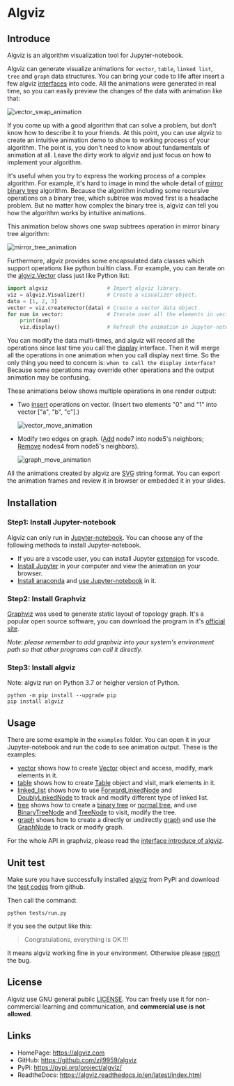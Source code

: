 # Algviz

## Introduce

Algviz is an algorithm visualization tool for Jupyter-notebook.

Algviz can generate visualize animations for `vector`, `table`, `linked list`, `tree` and `graph` data structures.
You can bring your code to life after insert a few algviz [interfaces](https://algviz.readthedocs.io/en/latest/api.html#module-algviz) into code. All the animations were 
generated in real time, so you can easily preview the changes of the data with animation like that:

![vector_swap_animation](https://raw.githubusercontent.com/zjl9959/algviz/7532a63e4301f8f7652c1c59962f1a87643839cc/docs/animation_images/vector_swap_animation.svg)

If you come up with a good algorithm that can solve a problem, but don't know how to describe it to your friends. At this point, you can use algviz to create an intuitive animation demo to show to working process of your algorithm. The point is, you don't need to know about fundamentals of animation at all. Leave the dirty work to algviz and just focus on how to implement your algorithm.

It's useful when you try to express the working process of a complex algorithm.
For example, it's hard to image in mind the whole detail of [mirror binary tree](https://medium.com/@ajinkyajawale/convert-a-binary-tree-into-its-mirror-tree-42ea44cea237) algorithm.
Because the algorithm including some recursive operations on a binary tree, which subtree was moved first is a headache problem. But no matter how complex the binary tree is, algviz can tell you how the algorithm works by intuitive animations.

This animation below shows one swap subtrees operation in mirror binary tree algorithm:

![mirror_tree_animation](https://raw.githubusercontent.com/zjl9959/algviz/7532a63e4301f8f7652c1c59962f1a87643839cc/docs/animation_images/mirror_tree_animation.svg)

Furthermore, algviz provides some encapsulated data classes which support operations like python builtin class. For example, you can iterate on the [algviz.Vector](https://algviz.readthedocs.io/en/latest/api.html#algviz.vector.Vector) class just like Python list:

```python
import algviz                   # Import algviz library.
viz = algviz.Visualizer()       # Create a visualizer object.
data = [1, 2, 3]
vector = viz.createVector(data) # Create a vector data object.
for num in vector:              # Iterate over all the elements in vector.
    print(num)
    viz.display()               # Refresh the animation in Jupyter-notebook.
```

You can modify the data multi-times, and algviz will record all the operations since last time you call the [display](https://algviz.readthedocs.io/en/latest/api.html#algviz.visual.Visualizer.display) interface. Then it will merge all the operations in one animation when you call display next time. So the only thing you need to concern is: `when to call the display interface?` Because some operations may override other operations and the output animation may be confusing.

These animations below shows multiple operations in one render output:

+ Two [insert](https://algviz.readthedocs.io/en/latest/api.html#algviz.vector.Vector.insert) operations on vector. (Insert two elements "0" and "1" into vector ["a", "b", "c"].)

    ![vector_move_animation](https://raw.githubusercontent.com/zjl9959/algviz/7532a63e4301f8f7652c1c59962f1a87643839cc/docs/animation_images/vector_move_animation.svg)

+ Modify two edges on graph. ([Add](https://algviz.readthedocs.io/en/latest/api.html#algviz.graph.GraphNode.add) node7 into node5's neighbors;
[Remove](https://algviz.readthedocs.io/en/latest/api.html#algviz.graph.GraphNode.remove) nodes4 from node5's neighbors).

    ![graph_move_animation](https://raw.githubusercontent.com/zjl9959/algviz/7532a63e4301f8f7652c1c59962f1a87643839cc/docs/animation_images/graph_move_animation.svg)

All the animations created by algviz are [SVG](https://www.w3.org/Graphics/SVG/) string format. You can export the animation frames and review it in browser or embedded it in your slides.


## Installation

### Step1: Install Jupyter-notebook

Algviz can only run in [Jupyter-notebook](https://jupyter.org/). You can choose any of the following methods to install Jupyter-notebook.

+ If you are a vscode user, you can install Jupyter [extension](https://marketplace.visualstudio.com/items?itemName=ms-toolsai.jupyter) for vscode.
+ [Install Jupyter](https://jupyter.org/install) in your computer and view the animation on your browser.
+ [Install anaconda](https://docs.anaconda.com/anaconda/install/index.html) and [use Jupyter-notebook](https://docs.anaconda.com/ae-notebooks/user-guide/basic-tasks/apps/jupyter/index.html) in it.

### Step2: Install Graphviz

[Graphviz](https://graphviz.org/) was used to generate static layout of topology graph.
It's a popular open source software, you can download the program in it's [official site](https://graphviz.org/download/).

*Note: please remember to add graphviz into your system's environment path so that other programs can call it directly.*

### Step3: Install algviz

Note: algviz run on Python 3.7 or heigher version of Python.

```shell
python -m pip install --upgrade pip
pip install algviz
```

## Usage

There are some example in the `examples` folder. You can open it in your Jupyter-notebook and run the code to see animation output. These is the examples:

+ [vector](https://github.com/zjl9959/algviz/blob/main/examples/vector.ipynb) shows how to create [Vector](https://algviz.readthedocs.io/en/latest/api.html#algviz.vector.Vector) object and access, modify, mark elements in it.
+ [table](https://github.com/zjl9959/algviz/blob/main/examples/table.ipynb) shows how to create [Table](https://algviz.readthedocs.io/en/latest/api.html#algviz.table.Table) object and visit, mark elements in it.
+ [linked_list](https://github.com/zjl9959/algviz/blob/main/examples/linked_list.ipynb) shows how to use [ForwardLinkedNode](https://algviz.readthedocs.io/en/latest/api.html#algviz.linked_list.ForwardLinkedListNode) and [DoublyLinkedNode](https://algviz.readthedocs.io/en/latest/api.html#algviz.linked_list.DoublyLinkedListNode) to track and modify different type of linked list.
+ [tree](https://github.com/zjl9959/algviz/blob/main/examples/tree.ipynb) shows how to create a [binary tree](https://algviz.readthedocs.io/en/latest/api.html#algviz.tree.parseBinaryTree) or [normal tree](https://algviz.readthedocs.io/en/latest/api.html#algviz.tree.parseTree), and use [BinaryTreeNode](https://algviz.readthedocs.io/en/latest/api.html#algviz.tree.BinaryTreeNode) and [TreeNode](https://algviz.readthedocs.io/en/latest/api.html#algviz.tree.TreeNode) to visit, modify the tree.
+ [graph](https://github.com/zjl9959/algviz/blob/main/examples/graph.ipynb) shows how to create a directly or undirectly [graph](https://algviz.readthedocs.io/en/latest/api.html#algviz.graph.parseGraph) and use the [GraphNode](https://algviz.readthedocs.io/en/latest/api.html#algviz.graph.GraphNode) to track or modify graph.

For the whole API in graphviz, please read the [interface introduce of algviz](https://algviz.readthedocs.io/en/latest/api.html#).

## Unit test

Make sure you have successfully installed [algviz](https://pypi.org/project/algviz/) from PyPi and download the [test codes](https://github.com/zjl9959/algviz/tree/main/tests) from github.

Then call the command:

```shell
python tests/run.py
```

If you see the output like this:

> Congratulations, everything is OK !!!

It means algviz working fine in your environment.
Otherwise please [report](https://github.com/zjl9959/algviz/issues) the bug.

## License

Algviz use GNU general pubilc [LICENSE](https://github.com/zjl9959/algviz/blob/main/LICENSE). You can freely use it for non-commercial learning and communication, and **commercial use is not allowed**.

## Links

+ HomePage: https://algviz.com
+ GitHub: https://github.com/zjl9959/algviz
+ PyPi: https://pypi.org/project/algviz/
+ ReadtheDocs: https://algviz.readthedocs.io/en/latest/index.html
